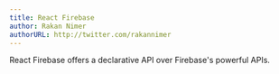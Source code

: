 ```yaml
---
title: React Firebase 
author: Rakan Nimer
authorURL: http://twitter.com/rakannimer
---
```


React Firebase offers a declarative API over Firebase's powerful APIs.

